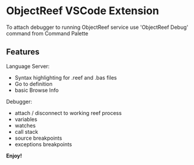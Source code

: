 # ObjectReef VSCode Extension

To attach debugger to running ObjectReef service use 'ObjectReef Debug' command from Command Palette


## Features

Language Server:
- Syntax highlighting for .reef and .bas files
- Go to definition
- basic Browse Info

Debugger:
- attach / disconnect to working reef process
- variables
- watches
- call stack
- source breakpoints
- exceptions breakpoints


**Enjoy!**

